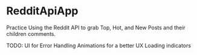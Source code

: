 # RedditApiApp

Practice Using the Reddit API to grab Top, Hot, and New Posts and their children comments.

TODO: 
UI for Error Handling
Animations for a better UX
Loading indicators
